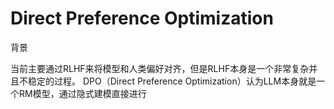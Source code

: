 # Direct Preference Optimization

背景

当前主要通过RLHF来将模型和人类偏好对齐，但是RLHF本身是一个非常复杂并且不稳定的过程。
DPO（Direct Preference Optimization）认为LLM本身就是一个RM模型，通过隐式建模直接进行
